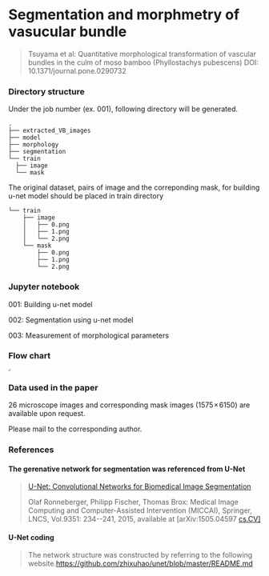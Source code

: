 # Segmentation and morphmetry of vasucular bundle

> Tsuyama et al: Quantitative morphological transformation of vascular bundles in the culm of moso bamboo (Phyllostachys pubescens) DOI: 10.1371/journal.pone.0290732
>
> 

### Directory structure

Under the job number (ex. 001), following directory will be generated.

```
.
├── extracted_VB_images
├── model
├── morphology
├── segmentation
└── train
  ├── image
  └── mask
```

The original dataset, pairs of image and the correponding mask, for building u-net model should be placed in train directory

```
└── train
    ├── image
    │   ├── 0.png
    │   ├── 1.png
    │   └── 2.png
    └── mask
        ├── 0.png
        ├── 1.png
        └── 2.png
```

### Jupyter notebook

001: Building u-net model

002: Segmentation using u-net model

003: Measurement of morphological parameters



### Flow chart 

<img src="/Users/sugiyama/Documents/python/GitHub/Tsuyama/img/1.png" alt="1" style="zoom:25%;" />

### Data used in the paper

26 microscope images and corresponding mask images (1575 × 6150) are available upon request.

Please mail to the corresponding author.



### References

#### The gerenative network for segmentation was referenced from  U-Net

> [ U-Net: Convolutional Networks for Biomedical Image Segmentation ](https://lmb.informatik.uni-freiburg.de/people/ronneber/u-net/)
>
> Olaf Ronneberger, Philipp Fischer, Thomas Brox:  Medical Image Computing and Computer-Assisted Intervention (MICCAI), Springer, LNCS, Vol.9351: 234--241, 2015, available at [arXiv:1505.04597 [cs.CV\]](http://arxiv.org/abs/1505.04597)

#### U-Net coding

> The network structure was constructed by referring to the following website.https://github.com/zhixuhao/unet/blob/master/README.md

